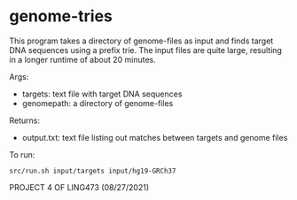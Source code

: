 # genome-tries
This program takes a directory of genome-files as input and finds target DNA sequences using a prefix trie. The input files are quite large, resulting in a longer runtime of about 20 minutes. 

Args: 
* targets: text file with target DNA sequences
* genomepath: a directory of genome-files

Returns: 
* output.txt: text file listing out matches between targets and genome files

To run: 
```
src/run.sh input/targets input/hg19-GRCh37
```

PROJECT 4 OF LING473 (08/27/2021)